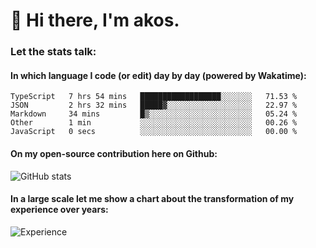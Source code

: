 # 👋 Hi there, I'm akos. 


### Let the stats talk:


#### In which language I code (or edit) day by day (powered by Wakatime): 

<!--START_SECTION:waka-->

```text
TypeScript   7 hrs 54 mins   ██████████████████░░░░░░░   71.53 %
JSON         2 hrs 32 mins   █████▓░░░░░░░░░░░░░░░░░░░   22.97 %
Markdown     34 mins         █▒░░░░░░░░░░░░░░░░░░░░░░░   05.24 %
Other        1 min           ░░░░░░░░░░░░░░░░░░░░░░░░░   00.26 %
JavaScript   0 secs          ░░░░░░░░░░░░░░░░░░░░░░░░░   00.00 %
```

<!--END_SECTION:waka-->

#### On my open-source contribution here on Github:
 
![GitHub stats](https://github-readme-stats.vercel.app/api?username=akosbalasko)

#### In a large scale let me show a chart about the transformation of my experience over years:   

![Experience](https://cr-skills-chart-widget.azurewebsites.net/api/api?username=akosbalasko)
